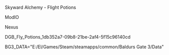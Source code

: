 Skyward Alchemy - Flight Potions

ModIO

Nexus

DGB_Fly_Potions_1db352a7-09b8-21be-2af4-5f15c96140cd

BG3_DATA="E:/El/Games/Steam/steamapps/common/Baldurs Gate 3/Data"
